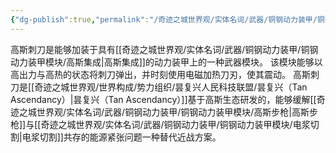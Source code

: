 ```yaml
---
{"dg-publish":true,"permalink":"/奇迹之城世界观/实体名词/武器/铜钢动力装甲/铜钢动力装甲模块/高斯刺刀/","dgPassFrontmatter":true}
---
```


高斯刺刀是能够加装于具有[[奇迹之城世界观/实体名词/武器/铜钢动力装甲/铜钢动力装甲模块/高斯集成\|高斯集成]]的动力装甲上的一种武器模块。
该模块能够以高出力与高热的状态将刺刀弹出，并时刻使用电磁加热刀刃，使其震动。
高斯刺刀是[[奇迹之城世界观/世界构成/势力组织/昙复兴人民科技联盟/昙复兴（Tan Ascendancy）\|昙复兴（Tan Ascendancy）]]基于高斯生态研发的，能够缓解[[奇迹之城世界观/实体名词/武器/铜钢动力装甲/铜钢动力装甲模块/高斯步枪\|高斯步枪]]与[[奇迹之城世界观/实体名词/武器/铜钢动力装甲/铜钢动力装甲模块/电浆切割\|电浆切割]]共存的能源紧张问题一种替代近战方案。